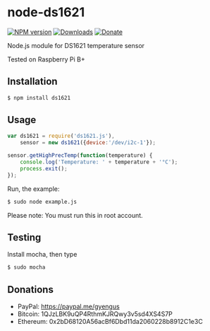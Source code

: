 # node-ds1621

[![NPM version](https://img.shields.io/npm/v/ds1621.svg?style=flat)](http://npmjs.com/package/ds1621) [![Downloads](http://img.shields.io/npm/dm/ds1621.svg)](http://npmjs.com/package/ds1621) [![Donate](https://img.shields.io/badge/Donate-PayPal-green.svg)](https://www.paypal.com/cgi-bin/webscr?cmd=_s-xclick&hosted_button_id=K5PAV5V7WGWFL)

Node.js module for DS1621 temperature sensor

Tested on Raspberry Pi B+

## Installation

```bash
$ npm install ds1621
```

## Usage

```javascript
var ds1621 = require('ds1621.js'),
	sensor = new ds1621({device:'/dev/i2c-1'});

sensor.getHighPrecTemp(function(temperature) {
	console.log('Temperature: ' + temperature + '°C');
	process.exit();
});
```

Run, the example:

```bash
$ sudo node example.js
```

Please note: You must run this in root account.

## Testing

Install mocha, then type
```bash
$ sudo mocha
```

## Donations
- PayPal: https://paypal.me/gyengus
- Bitcoin: 1QJzLBK9uQP4RthmKJRQwy3v5sd4XS4S7P
- Ethereum: 0x2bD68120A56acBf6Dbd11da2060228b8912C1e3C
